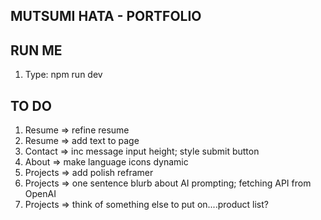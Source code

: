 ## MUTSUMI HATA - PORTFOLIO

## RUN ME

1. Type: npm run dev

## TO DO 

1. Resume => refine resume
2. Resume => add text to page
3. Contact => inc message input height; style submit button
4. About => make language icons dynamic
5. Projects => add polish reframer
6. Projects => one sentence blurb about AI prompting; fetching API from OpenAI
7. Projects => think of something else to put on....product list?